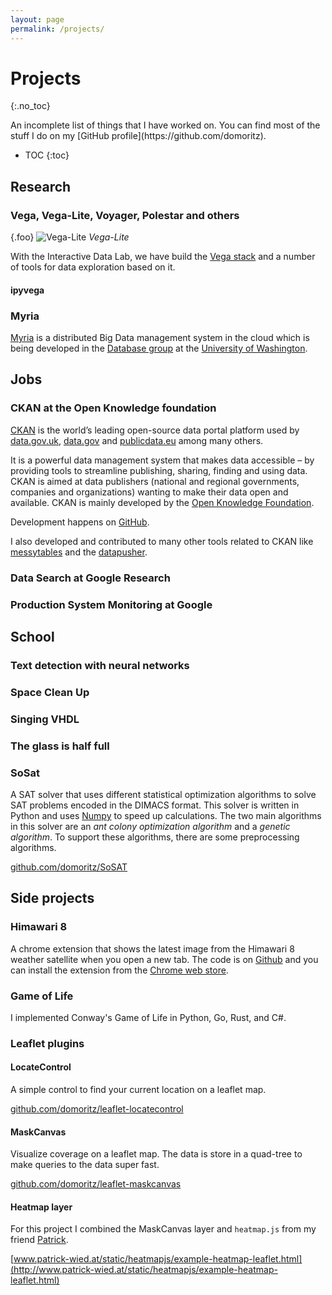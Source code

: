 ```yaml
---
layout: page
permalink: /projects/
---
```


# Projects
{:.no_toc}

<span class="lead">
An incomplete list of things that I have worked on. You can find most of the stuff I do on my [GitHub profile](https://github.com/domoritz).
</span>

* TOC
{:toc}

## Research

### Vega, Vega-Lite, Voyager, Polestar and others

{.foo}
![Vega-Lite]({{site.baseurl}}/images/vega-lite.png)
*Vega-Lite*

With the Interactive Data Lab, we have build the [Vega stack](https://vega.github.io/) and a number of tools for data exploration based on it.

#### ipyvega



### Myria

[Myria](http://myria.cs.washington.edu/) is a distributed Big Data management system in the cloud which is being developed in the [Database group](http://db.cs.washington.edu/) at the [University of Washington](hppt://uw.edu/).

## Jobs

### CKAN at the Open Knowledge foundation

[CKAN](http://www.ckan.org) is the world’s leading open-source data portal platform used by [data.gov.uk](http://data.gov.uk), [data.gov](http://catalog.data.gov/) and [publicdata.eu](http://publicdata.eu/) among many others.

It is a powerful data management system that makes data accessible – by providing tools to streamline publishing, sharing, finding and using data. CKAN is aimed at data publishers (national and regional governments, companies and organizations) wanting to make their data open and available. CKAN is mainly developed by the [Open Knowledge Foundation](http://okfn.org/).

Development happens on [GitHub](https://github.com/ckan/ckan).

I also developed and contributed to many other tools related to CKAN like [messytables](https://github.com/okfn/messytables) and the [datapusher](https://github.com/ckan/datapusher).

### Data Search at Google Research

### Production System Monitoring at Google

## School

### Text detection with neural networks

### Space Clean Up

### Singing VHDL

### The glass is half full

### SoSat

A SAT solver that uses different statistical optimization algorithms to solve SAT problems encoded in the DIMACS format. This solver is written in Python and uses [Numpy](http://www.numpy.org/) to speed up calculations. The two main algorithms in this solver are an *ant colony optimization algorithm* and a *genetic algorithm*. To support these algorithms, there are some preprocessing algorithms.

[github.com/domoritz/SoSAT](https://github.com/domoritz/SoSAT)

## Side projects

### Himawari 8

A chrome extension that shows the latest image from the Himawari 8 weather satellite when you open a new tab. The code is on [Github](https://github.com/domoritz/himawari-8-chrome) and you can install the extension from the [Chrome web store](https://chrome.google.com/webstore/detail/himawari-8-satellite-new/llelgapflianaapmnpncgakfjhfhnojm).

### Game of Life

I implemented Conway's Game of Life in Python, Go, Rust, and C#.

### Leaflet plugins

#### LocateControl

A simple control to find your current location on a leaflet map.

[github.com/domoritz/leaflet-locatecontrol](https://github.com/domoritz/leaflet-locatecontrol)


#### MaskCanvas

Visualize coverage on a leaflet map. The data is store in a quad-tree to make queries to the data super fast.

[github.com/domoritz/leaflet-maskcanvas](https://github.com/domoritz/leaflet-maskcanvas)


#### Heatmap layer

For this project I combined the MaskCanvas layer and `heatmap.js` from my friend [Patrick](http://www.patrick-wied.at).

[www.patrick-wied.at/static/heatmapjs/example-heatmap-leaflet.html](http://www.patrick-wied.at/static/heatmapjs/example-heatmap-leaflet.html)

